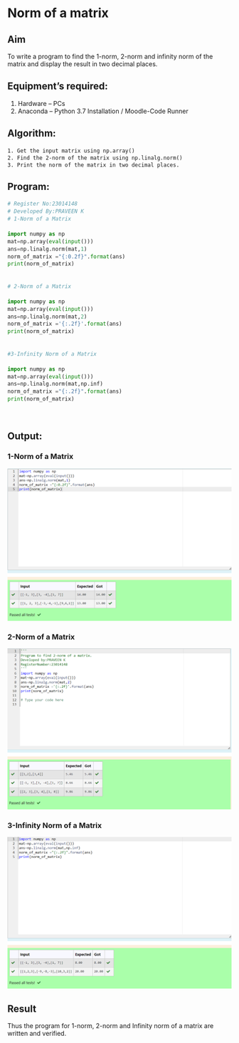 # Norm of a matrix
## Aim
To write a program to find the 1-norm, 2-norm and infinity norm of the matrix and display the result in two decimal places.
## Equipment’s required:
1.	Hardware – PCs
2.	Anaconda – Python 3.7 Installation / Moodle-Code Runner
## Algorithm:
	1. Get the input matrix using np.array()   
    2. Find the 2-norm of the matrix using np.linalg.norm()
	3. Print the norm of the matrix in two decimal places.
## Program:
```Python
# Register No:23014148
# Developed By:PRAVEEN K
# 1-Norm of a Matrix

import numpy as np
mat=np.array(eval(input()))
ans=np.linalg.norm(mat,1)
norm_of_matrix ="{:0.2f}".format(ans)
print(norm_of_matrix)


# 2-Norm of a Matrix

import numpy as np
mat=np.array(eval(input()))
ans=np.linalg.norm(mat,2)
norm_of_matrix ='{:.2f}'.format(ans)
print(norm_of_matrix)


#3-Infinity Norm of a Matrix

import numpy as np
mat=np.array(eval(input()))
ans=np.linalg.norm(mat,np.inf)
norm_of_matrix ="{:.2f}".format(ans)
print(norm_of_matrix)




```
## Output:
### 1-Norm of a Matrix
 ![Alt text](image.png)

### 2-Norm of a Matrix
 ![Alt text](image-1.png)

### 3-Infinity Norm of a Matrix
 ![Alt text](image-2.png)

## Result
Thus the program for 1-norm, 2-norm and Infinity norm of a matrix are written and verified.
